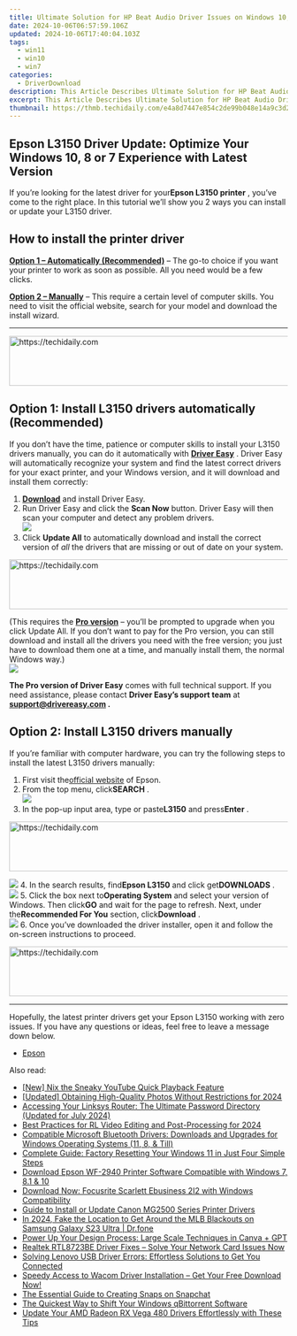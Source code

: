 ```yaml
---
title: Ultimate Solution for HP Beat Audio Driver Issues on Windows 10, 8 & 7
date: 2024-10-06T06:57:59.106Z
updated: 2024-10-06T17:40:04.103Z
tags:
  - win11
  - win10
  - win7
categories:
  - DriverDownload
description: This Article Describes Ultimate Solution for HP Beat Audio Driver Issues on Windows 10, 8 & 7
excerpt: This Article Describes Ultimate Solution for HP Beat Audio Driver Issues on Windows 10, 8 & 7
thumbnail: https://thmb.techidaily.com/e4a8d7447e854c2de99b048e14a9c3d2b9315b35b4cc07b6ffa3d376da485f27.jpg
---
```


## Epson L3150 Driver Update: Optimize Your Windows 10, 8 or 7 Experience with Latest Version

If you’re looking for the latest driver for your**Epson L3150 printer** , you’ve come to the right place. In this tutorial we’ll show you 2 ways you can install or update your L3150 driver.

## How to install the printer driver

**[Option 1 – Automatically (Recommended)](https://www.drivereasy.com/knowledge/epson-l3150-driver-download-update-windows-10-8-7/#option1)**  – The go-to choice if you want your printer to work as soon as possible. All you need would be a few clicks.

[**Option 2 – Manually**](https://tools.techidaily.com/drivereasy/download/) – This require a certain level of computer skills. You need to visit the official website, search for your model and download the install wizard.

---

<!-- affiliate ads begin -->
<a href="https://appsumo.8odi.net/c/5597632/2094419/7443" target="_top" id="2094419">
  <img src="//a.impactradius-go.com/display-ad/7443-2094419" border="0" alt="https://techidaily.com" width="728" height="90"/>
</a>
<img height="0" width="0" src="https://appsumo.8odi.net/i/5597632/2094419/7443" style="position:absolute;visibility:hidden;" border="0" />
<!-- affiliate ads end -->

## Option 1: Install L3150 drivers automatically (Recommended)

 If you don’t have the time, patience or computer skills to install your L3150 drivers manually, you can do it automatically with **[Driver Easy](https://tools.techidaily.com/drivereasy/download/)**  . Driver Easy will automatically recognize your system and find the latest correct drivers for your exact printer, and your Windows version, and it will download and install them correctly:

1. **[Download](https://tools.techidaily.com/drivereasy/download/)**  and install Driver Easy.
2. Run Driver Easy and click the **Scan Now** button. Driver Easy will then scan your computer and detect any problem drivers.  
![](https://images.drivereasy.com/wp-content/uploads/2020/08/Scan-now.jpg)
3. Click **Update All** to automatically download and install the correct version of _all_ the drivers that are missing or out of date on your system.  

<!-- affiliate ads begin -->
<a href="https://appsumo.8odi.net/c/5597632/2144279/7443" target="_top" id="2144279">
  <img src="//a.impactradius-go.com/display-ad/7443-2144279" border="0" alt="https://techidaily.com" width="728" height="90"/>
</a>
<img height="0" width="0" src="https://appsumo.8odi.net/i/5597632/2144279/7443" style="position:absolute;visibility:hidden;" border="0" />
<!-- affiliate ads end -->

 (This requires the **[Pro version](https://tools.techidaily.com/drivereasy/download/)**  – you’ll be prompted to upgrade when you click Update All. If you don’t want to pay for the Pro version, you can still download and install all the drivers you need with the free version; you just have to download them one at a time, and manually install them, the normal Windows way.)  
![](https://images.drivereasy.com/wp-content/uploads/2020/12/de-update-l3150.jpg)

**The Pro version of Driver Easy** comes with full technical support. If you need assistance, please contact **Driver Easy’s support team** at **[support@drivereasy.com](https://tools.techidaily.com/drivereasy/download/) .**

## Option 2: Install L3150 drivers manually

 If you’re familiar with computer hardware, you can try the following steps to install the latest L3150 drivers manually:

1. First visit the[official website](https://epson.com.jm/) of Epson.
2. From the top menu, click**SEARCH** .  
![](https://images.drivereasy.com/wp-content/uploads/2020/12/epson-l3110-driver-manually-1.jpg)
3. In the pop-up input area, type or paste**L3150** and press**Enter** .  

<!-- affiliate ads begin -->
<a href="https://appsumo.8odi.net/c/5597632/2144309/7443" target="_top" id="2144309">
  <img src="//a.impactradius-go.com/display-ad/7443-2144309" border="0" alt="https://techidaily.com" width="728" height="90"/>
</a>
<img height="0" width="0" src="https://appsumo.8odi.net/i/5597632/2144309/7443" style="position:absolute;visibility:hidden;" border="0" />
<!-- affiliate ads end -->

![](https://images.drivereasy.com/wp-content/uploads/2020/12/epson-l3150-driver-manually-2.jpg)
4. In the search results, find**Epson L3150** and click get**DOWNLOADS** .  
![](https://images.drivereasy.com/wp-content/uploads/2020/12/epson-l3150-driver-manually-3.jpg)
5. Click the box next to**Operating System** and select your version of Windows. Then click**GO** and wait for the page to refresh. Next, under the**Recommended For You** section, click**Download** .  
![](https://images.drivereasy.com/wp-content/uploads/2020/12/epson-l3150-driver-manually-4.jpg)
6. Once you’ve downloaded the driver installer, open it and follow the on-screen instructions to proceed.

<!-- affiliate ads begin -->
<a href="https://appsumo.8odi.net/c/5597632/2144310/7443" target="_top" id="2144310">
  <img src="//a.impactradius-go.com/display-ad/7443-2144310" border="0" alt="https://techidaily.com" width="728" height="90"/>
</a>
<img height="0" width="0" src="https://appsumo.8odi.net/i/5597632/2144310/7443" style="position:absolute;visibility:hidden;" border="0" />
<!-- affiliate ads end -->

---

 Hopefully, the latest printer drivers get your Epson L3150 working with zero issues. If you have any questions or ideas, feel free to leave a message down below.

* [Epson](https://tools.techidaily.com/drivereasy/download/)

<ins class="adsbygoogle"
     style="display:block"
     data-ad-format="autorelaxed"
     data-ad-client="ca-pub-7571918770474297"
     data-ad-slot="1223367746"></ins>

<ins class="adsbygoogle"
     style="display:block"
     data-ad-client="ca-pub-7571918770474297"
     data-ad-slot="8358498916"
     data-ad-format="auto"
     data-full-width-responsive="true"></ins>

<span class="atpl-alsoreadstyle">Also read:</span>
<div><ul>
<li><a href="https://extra-approaches.techidaily.com/new-nix-the-sneaky-youtube-quick-playback-feature/"><u>[New] Nix the Sneaky YouTube Quick Playback Feature</u></a></li>
<li><a href="https://fox-info.techidaily.com/updated-obtaining-high-quality-photos-without-restrictions-for-2024/"><u>[Updated] Obtaining High-Quality Photos Without Restrictions for 2024</u></a></li>
<li><a href="https://techtrends.techidaily.com/accessing-your-linksys-router-the-ultimate-password-directory-updated-for-july-2024/"><u>Accessing Your Linksys Router: The Ultimate Password Directory (Updated for July 2024)</u></a></li>
<li><a href="https://desktop-recording.techidaily.com/best-practices-for-rl-video-editing-and-post-processing-for-2024/"><u>Best Practices for RL Video Editing and Post-Processing for 2024</u></a></li>
<li><a href="https://driver-download.techidaily.com/compatible-microsoft-bluetooth-drivers-downloads-and-upgrades-for-windows-operating-systems-11-8-and-till/"><u>Compatible Microsoft Bluetooth Drivers: Downloads and Upgrades for Windows Operating Systems (11, 8, & Till)</u></a></li>
<li><a href="https://tech-haven.techidaily.com/complete-guide-factory-resetting-your-windows-11-in-just-four-simple-steps/"><u>Complete Guide: Factory Resetting Your Windows 11 in Just Four Simple Steps</u></a></li>
<li><a href="https://driver-download.techidaily.com/download-epson-wf-2940-printer-software-compatible-with-windows-7-81-and-10/"><u>Download Epson WF-2940 Printer Software Compatible with Windows 7, 8.1 & 10</u></a></li>
<li><a href="https://driver-download.techidaily.com/download-now-focusrite-scarlett-ebusiness-2i2-with-windows-compatibility/"><u>Download Now: Focusrite Scarlett Ebusiness 2I2 with Windows Compatibility</u></a></li>
<li><a href="https://driver-download.techidaily.com/guide-to-install-or-update-canon-mg2500-series-printer-drivers/"><u>Guide to Install or Update Canon MG2500 Series Printer Drivers</u></a></li>
<li><a href="https://review-topics.techidaily.com/in-2024-fake-the-location-to-get-around-the-mlb-blackouts-on-samsung-galaxy-s23-ultra-drfone-by-drfone-virtual-android/"><u>In 2024, Fake the Location to Get Around the MLB Blackouts on Samsung Galaxy S23 Ultra | Dr.fone</u></a></li>
<li><a href="https://tech-haven.techidaily.com/power-up-your-design-process-large-scale-techniques-in-canva-plus-gpt/"><u>Power Up Your Design Process: Large Scale Techniques in Canva + GPT</u></a></li>
<li><a href="https://driver-download.techidaily.com/realtek-rtl8723be-driver-fixes-solve-your-network-card-issues-now/"><u>Realtek RTL8723BE Driver Fixes – Solve Your Network Card Issues Now</u></a></li>
<li><a href="https://driver-download.techidaily.com/solving-lenovo-usb-driver-errors-effortless-solutions-to-get-you-connected/"><u>Solving Lenovo USB Driver Errors: Effortless Solutions to Get You Connected</u></a></li>
<li><a href="https://driver-download.techidaily.com/speedy-access-to-wacom-driver-installation-get-your-free-download-now/"><u>Speedy Access to Wacom Driver Installation – Get Your Free Download Now!</u></a></li>
<li><a href="https://snapchat-videos.techidaily.com/the-essential-guide-to-creating-snaps-on-snapchat/"><u>The Essential Guide to Creating Snaps on Snapchat</u></a></li>
<li><a href="https://windows11.techidaily.com/the-quickest-way-to-shift-your-windows-qbittorrent-software/"><u>The Quickest Way to Shift Your Windows qBittorrent Software</u></a></li>
<li><a href="https://driver-download.techidaily.com/update-your-amd-radeon-rx-vega-480-drivers-effortlessly-with-these-tips/"><u>Update Your AMD Radeon RX Vega 480 Drivers Effortlessly with These Tips</u></a></li>
</ul></div>

